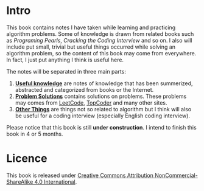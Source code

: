 # Intro

This book contains notes I have taken while learning and practicing algorithm problems. Some of knowledge
is drawn from related books such as *Programing Pearls*, *Cracking the Coding Interview* and so on.
I also will include put small, trivial but useful things occurred while solving an algorithm problem, 
so the content of this book may come from everywhere. In fact, I just put anything I think is useful here.

The notes will be separated in three main parts:

1. **[Useful knowledge](useful_knowledge/README.md)** are notes of knowledge that has been summerized, 
   abstracted and categorized from books or the Internet.
2. **[Problem Solutions](problem_solutions/README.md)** contains solutions on problems. These problems may comes from
   [LeetCode](http://leetcode.com), [TopCoder](http://topcoder.com) and many other sites.
3. **[Other Things](http://other_things/README.md)** are things not so related to algorithm but I think will also 
   be useful for a coding interview (especially English coding interview).

Please notice that this book is still **under construction**. I intend to finish this book in 4 or 5 months.

# Licence

This book is released under
[Creative Commons Attribution NonCommercial-ShareAlike 4.0 International](http://creativecommons.org/licenses/by-nc-sa/4.0/).
